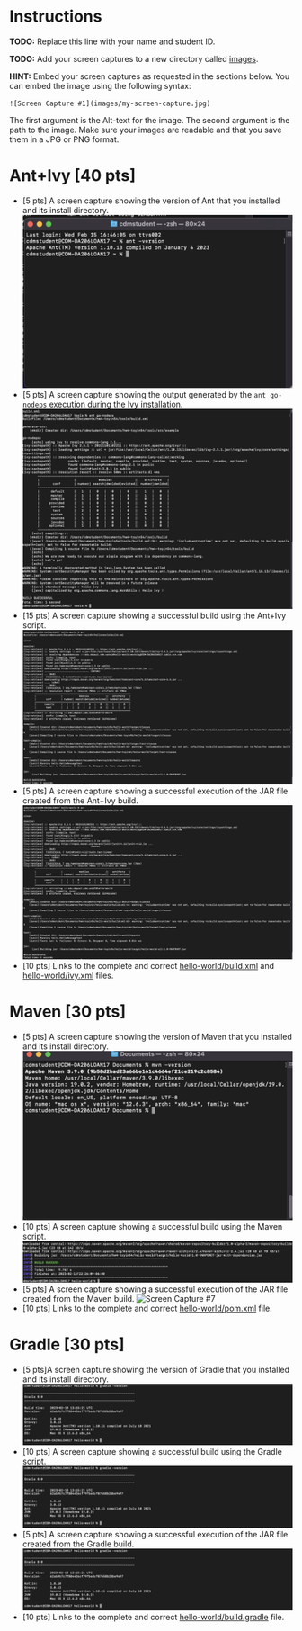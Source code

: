# Instructions
**TODO:** Replace this line with your name and student ID.

**TODO:** Add your screen captures to a new directory called [images](images).

**HINT:** Embed your screen captures as requested in the sections below. You can embed the image using the following syntax:

```
![Screen Capture #1](images/my-screen-capture.jpg)
```

The first argument is the Alt-text for the image. The second argument is the path to the image. Make sure your images are readable and that you save them in a JPG or PNG format.

# Ant+Ivy [40 pts]
- [5 pts] A screen capture showing the version of Ant that you installed and its install directory.
![Screen Capture #1](images/ant-install.png)
- [5 pts] A screen capture showing the output generated by the `ant go-nodeps` execution during the Ivy installation.
![Screen Capture #2](images/ant-go-nodeps.png)
- [15 pts] A screen capture showing a successful build using the Ant+Ivy script.
![Screen Capture #3](images/ivy+ant.png)
- [5 pts] A screen capture showing a successful execution of the JAR file created from the Ant+Ivy build.
![Screen Capture #4](images/ivy+ant.png)
- [10 pts] Links to the complete and correct [hello-world/build.xml](hello-world/build.xml) and [hello-world/ivy.xml](hello-world/ivy.xml) files.

# Maven [30 pts]
- [5 pts] A screen capture showing the version of Maven that you installed and its install directory.
![Screen Capture #6](images/maven-install.png)
- [10 pts] A screen capture showing a successful build using the Maven script.
![Screen Capture #6](images/maven-jar.png)
- [5 pts] A screen capture showing a successful execution of the JAR file created from the Maven build.
![Screen Capture #7](images/maven-clean.png)
- [10 pts] Links to the complete and correct [hello-world/pom.xml](hello-world/pom.xml) file.

# Gradle [30 pts]
- [5 pts]A screen capture showing the version of Gradle that you installed and its install directory.
![Screen Capture #8](images/gradle-version.png)
- [10 pts] A screen capture showing a successful build using the Gradle script.
![Screen Capture #9](images/gradle-version.png)
- [5 pts] A screen capture showing a successful execution of the JAR file created from the Gradle build.
![Screen Capture #10](images/gradle-version.png)
- [10 pts] Links to the complete and correct [hello-world/build.gradle](hello-world/build.gradle) file.
